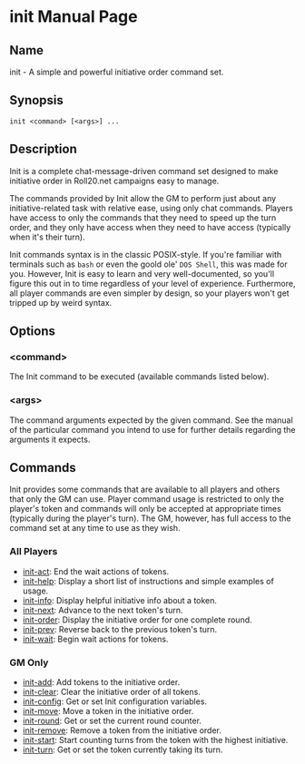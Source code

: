 
# init Manual Page

## Name

init - A simple and powerful initiative order command set.

## Synopsis

```
init <command> [<args>] ...
```

## Description

Init is a complete chat-message-driven command set designed to make initiative order in Roll20.net campaigns easy to manage. 

The commands provided by Init allow the GM to perform just about any initiative-related task with relative ease, using only chat commands. Players have access to only the commands that they need to speed up the turn order, and they only have access when they need to have access (typically when it's their turn).

Init commands syntax is in the classic POSIX-style. If you're familiar with terminals such as ```bash``` or even the goold ole' ```DOS Shell```, this was made for you. However, Init is easy to learn and very well-documented, so you'll figure this out in to time regardless of your level of experience. Furthermore, all player commands are even simpler by design, so your players won't get tripped up by weird syntax.

## Options

### \<command\>
The Init command to be executed (available commands listed below).

### \<args\>
The command arguments expected by the given command. See the manual of the particular command you intend to use for further details regarding the arguments it expects.

## Commands

Init provides some commands that are available to all players and others that only the GM can use. Player command usage is restricted to only the player's token and commands will only be accepted at appropriate times (typically during the player's turn). The GM, however, has full access to the command set at any time to use as they wish.

### All Players

  - [init-act](init-act.md): End the wait actions of tokens.
  - [init-help](init-help.md): Display a short list of instructions and simple examples of usage.
  - [init-info](init-info.md): Display helpful initiative info about a token.
  - [init-next](init-next.md): Advance to the next token's turn.
  - [init-order](init-order.md): Display the initiative order for one complete round.
  - [init-prev](init-prev.md): Reverse back to the previous token's turn.
  - [init-wait](init-wait.md): Begin wait actions for tokens.

### GM Only

  - [init-add](init-add.md): Add tokens to the initiative order.
  - [init-clear](init-clear.md): Clear the initiative order of all tokens.
  - [init-config](init-config.md): Get or set Init configuration variables.
  - [init-move](init-move.md): Move a token in the initiative order.
  - [init-round](init-round.md): Get or set the current round counter.
  - [init-remove](init-remove.md): Remove a token from the initiative order.
  - [init-start](init-start.md): Start counting turns from the token with the highest initiative.
  - [init-turn](init-turn.md): Get or set the token currently taking its turn.
